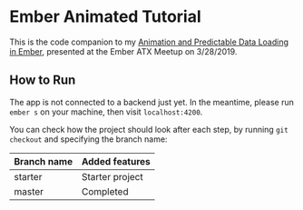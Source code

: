 # Ember Animated Tutorial

This is the code companion to my [Animation and Predictable Data Loading in Ember](https://crunchingnumbers.live/), presented at the Ember ATX Meetup on 3/28/2019.

## How to Run

The app is not connected to a backend just yet. In the meantime, please run `ember s` on your machine, then visit `localhost:4200`.

You can check how the project should look after each step, by running `git checkout` and specifying the branch name:


| Branch name | Added features                       |
| ----------- | ------------------------------------ |
| starter     | Starter project                      |
| master      | Completed                            |